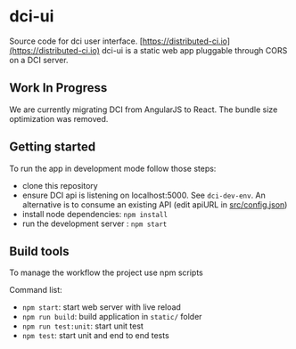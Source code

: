 # dci-ui

Source code for dci user interface. [https://distributed-ci.io](https://distributed-ci.io)
dci-ui is a static web app pluggable through CORS on a DCI server.

## Work In Progress

We are currently migrating DCI from AngularJS to React.
The bundle size optimization was removed.

## Getting started

To run the app in development mode follow those steps:

 * clone this repository
 * ensure DCI api is listening on localhost:5000. See `dci-dev-env`. An alternative is to consume an existing API (edit apiURL in [src/config.json](src/config.json))
 * install node dependencies: `npm install`
 * run the development server : `npm start`

## Build tools

To manage the workflow the project use npm scripts

Command list:

 * `npm start`: start web server with live reload
 * `npm run build`: build application in `static/` folder
 * `npm run test:unit`: start unit test
 * `npm test`: start unit and end to end tests

